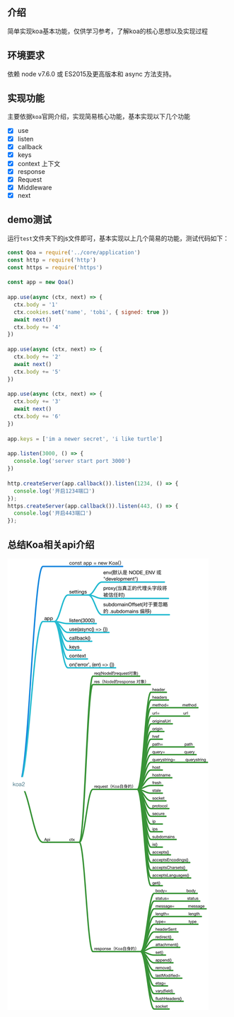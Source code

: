 ## 介绍

简单实现koa基本功能，仅供学习参考，了解koa的核心思想以及实现过程

## 环境要求

依赖 node v7.6.0 或 ES2015及更高版本和 async 方法支持。

## 实现功能

主要依据`koa`官网介绍，实现简易核心功能，基本实现以下几个功能

- [x] use
- [x] listen
- [x] callback
- [x] keys
- [x] context 上下文
- [x] response
- [x] Request
- [x] Middleware
- [x] next

## demo测试

运行`test`文件夹下的js文件即可，基本实现以上几个简易的功能，测试代码如下：
```js
const Qoa = require('../core/application')
const http = require('http')
const https = require('https')

const app = new Qoa()

app.use(async (ctx, next) => {
  ctx.body = '1'
  ctx.cookies.set('name', 'tobi', { signed: true })
  await next()
  ctx.body += '4'
})

app.use(async (ctx, next) => {
  ctx.body += '2'
  await next()
  ctx.body += '5'
})

app.use(async (ctx, next) => {
  ctx.body += '3'
  await next()
  ctx.body += '6'
})

app.keys = ['im a newer secret', 'i like turtle']

app.listen(3000, () => {
  console.log('server start port 3000')
})

http.createServer(app.callback()).listen(1234, () => {
  console.log('开启1234端口')
});
https.createServer(app.callback()).listen(443, () => {
  console.log('开启443端口')
});
```

## 总结Koa相关api介绍

<img src="https://github.com/wqzwh/qoa/raw/master/doc/koa2.png?raw=true" style="max-width:100%;">
